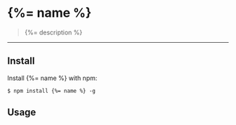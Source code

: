 # {%= name %}

> {%= description %}

-----

## Install

Install {%= name %} with npm:

    $ npm install {%= name %} -g

## Usage
